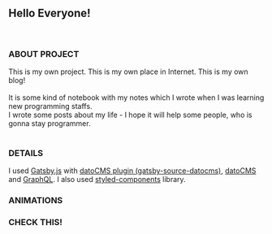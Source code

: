 ## Hello Everyone! <br>

<br>

### ABOUT PROJECT <br>

This is my own project. This is my own place in Internet. This is my own blog! <br>
<br>
It is some kind of notebook with my notes which I wrote when I was learning new programming staffs. <br>
I wrote some posts about my life - I hope it will help some people, who is gonna stay programmer. <br>
<br>

### DETAILS <br>

I used <a href="https://gatsbyjs.com">Gatsby.js</a> with <a href="https://www.gatsbyjs.com/plugins/gatsby-source-datocms/">datoCMS plugin (gatsby-source-datocms)</a>, <a href="https://www.datocms.com/">datoCMS</a> and <a href="https://graphql.org/">GraphQL</a>.
I also used <a href="https://styled-components.com/">styled-components</a> library.

### ANIMATIONS

### CHECK THIS!
